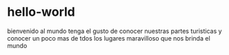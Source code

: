 # hello-world
bienvenido al mundo 
tenga el gusto de conocer nuestras partes turisticas y conocer un poco mas de tdos los lugares maravilloso que nos brinda el mundo 
